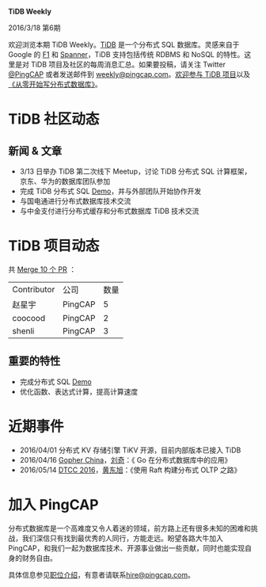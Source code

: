 **TiDB Weekly**

   2016/3/18 第6期

欢迎浏览本期 TiDB Weekly。[TiDB](https://github.com/pingcap/tidb) 是一个分布式 SQL 数据库。灵感来自于 Google 的 [F1](http://research.google.com/pubs/pub41344.html) 和 [Spanner](http://research.google.com/archive/spanner.html)，TiDB 支持包括传统 RDBMS 和 NoSQL 的特性。这里是对 TiDB 项目及社区的每周消息汇总。如果要投稿，请关注 Twitter [@](https://twitter.com/ThisWeekInRust)[PingCAP](https://twitter.com/PingCAP) 或者发送邮件到 [weekly@pingcap.com](mailto:weekly@pingcap.com)。[欢迎参与 TiDB 项目](https://github.com/pingcap/tidb/blob/master/CONTRIBUTING.md)以及[《从零开始写分布式数据库》](https://github.com/ngaut/builddatabase)。

# **TiDB 社区动态**

## **新闻 & 文章**

* 3/13 日举办 TiDB 第二次线下 Meetup，讨论 TiDB 分布式 SQL 计算框架，京东、华为的数据库团队参加
* 完成 TiDB 分布式 SQL [Demo](https://github.com/pingcap/tidb/tree/coocood/kvxapi)，并与外部团队开始协作开发
* 与国电通进行分布式数据库技术交流
* 与中金支付进行分布式缓存和分布式数据库 TiDB 技术交流

# **TiDB 项目动态**

共 [Merge 10 个 PR](https://github.com/pingcap/tidb/pulls?utf8=%E2%9C%93&q=is%3Apr+is%3Amerged+merged%3A2016-03-12..2016-03-18+) ：

<table>
  <tr>
    <td>Contributor</td>
    <td>公司</td>
    <td>数量</td>
  </tr>
  <tr>
    <td>赵星宇</td>
    <td>PingCAP</td>
    <td>5</td>
  </tr>
  <tr>
    <td>coocood</td>
    <td>PingCAP</td>
    <td>2</td>
  </tr>
  <tr>
    <td>shenli</td>
    <td>PingCAP</td>
    <td>3</td>
  </tr>
</table>


## **重要的特性**

* 完成分布式 SQL [Demo](https://github.com/pingcap/tidb/pull/963)
* 优化函数、表达式计算，提高计算速度

# **近期事件**

* 2016/04/01 分布式 KV 存储引擎 TiKV 开源，目前内部版本已接入 TiDB
* 2016/04/16  [Gopher China](http://gopherchina.org/)，[刘奇](http://weibo.com/chuangyiyongpin)：《 Go 在分布式数据库中的应用》
* 2016/05/14 [DTCC 2016](http://dtcc.it168.com/jiabin.html)，[黄东旭](http://weibo.com/c4pt0r?is_all=1)：《使用 Raft 构建分布式 OLTP 之路》

# **加入 PingCAP**

分布式数据库是一个高难度又令人着迷的领域，前方路上还有很多未知的困难和挑战，我们深信只有找到最优秀的人同行，方能走远。盼望各路大牛加入 PingCAP，和我们一起为数据库技术、开源事业做出一些贡献，同时也能实现自身的财务自由。

具体信息参见[职位介绍](http://www.lagou.com/gongsi/j113568.html)，有意者请联系[hire@pingcap.com](mailto:hire@pingcap.com)。
